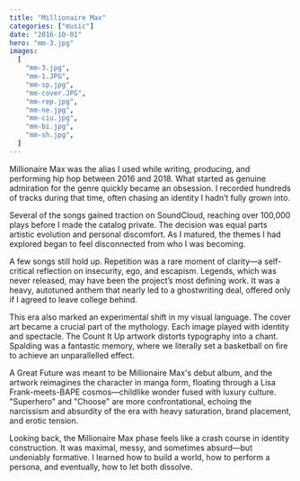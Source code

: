 ```yaml
---
title: "Millionaire Max"
categories: ["music"]
date: "2016-10-01"
hero: "mm-3.jpg"
images:
  [
    "mm-3.jpg",
    "mm-1.JPG",
    "mm-sp.jpg",
    "mm-cover.JPG",
    "mm-rep.jpg",
    "mm-ne.jpg",
    "mm-ciu.jpg",
    "mm-bi.jpg",
    "mm-sh.jpg",
  ]
---
```


Millionaire Max was the alias I used while writing, producing, and performing hip hop between 2016 and 2018. What started as genuine admiration for the genre quickly became an obsession. I recorded hundreds of tracks during that time, often chasing an identity I hadn’t fully grown into.

Several of the songs gained traction on SoundCloud, reaching over 100,000 plays before I made the catalog private. The decision was equal parts artistic evolution and personal discomfort. As I matured, the themes I had explored began to feel disconnected from who I was becoming.

A few songs still hold up. Repetition was a rare moment of clarity—a self-critical reflection on insecurity, ego, and escapism. Legends, which was never released, may have been the project’s most defining work. It was a heavy, autotuned anthem that nearly led to a ghostwriting deal, offered only if I agreed to leave college behind.

This era also marked an experimental shift in my visual language. The cover art became a crucial part of the mythology. Each image played with identity and spectacle. The Count It Up artwork distorts typography into a chant. Spalding was a fantastic memory, where we literally set a basketball on fire to achieve an unparallelled effect.

A Great Future was meant to be Millionaire Max's debut album, and the artwork reimagines the character in manga form, floating through a Lisa Frank-meets-BAPE cosmos—childlike wonder fused with luxury culture. "Superhero" and "Choose" are more confrontational, echoing the narcissism and absurdity of the era with heavy saturation, brand placement, and erotic tension.

Looking back, the Millionaire Max phase feels like a crash course in identity construction. It was maximal, messy, and sometimes absurd—but undeniably formative. I learned how to build a world, how to perform a persona, and eventually, how to let both dissolve.
